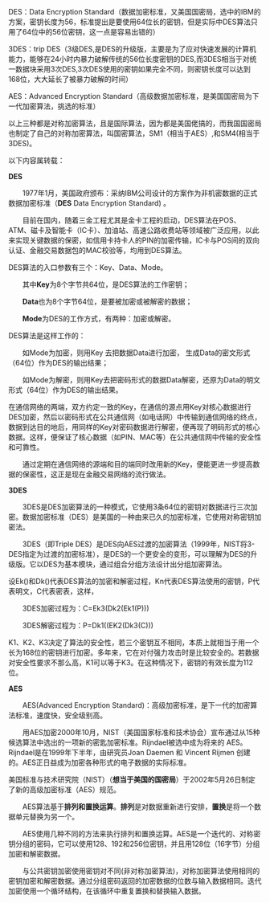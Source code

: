 DES：Data Encryption Standard（数据加密标准，又美国国密局，选中的IBM的方案，密钥长度为56，标准提出是要使用64位长的密钥，但是实际中DES算法只用了64位中的56位密钥，这一点是容易出错的）

3DES：trip DES（3级DES,是DES的升级版，主要是为了应对快速发展的计算机能力，能够在24小时内暴力破解传统的56位长度密钥的DES,而3DES相当于对统一数据块采用3次DES,3次DES使用的密钥如果完全不同，则密钥长度可以达到168位，大大延长了被暴力破解的时间）

AES：Advanced Encryption Standard（高级数据加密标准，是美国国密局为下一代加密算法，挑选的标准）

以上三种都是对称加密算法，且是国际算法，因为都是美国佬搞的，而我国国密局也制定了自己的对称加密算法，叫国密算法，SM1（相当于AES）,和SM4(相当于3DES)。

以下内容属转载：

**DES**

　　1977年1月，美国政府颁布：采纳IBM公司设计的方案作为非机密数据的正式数据加密标准（**DES** Data Encryption Standard) 。

　　目前在国内，随着三金工程尤其是金卡工程的启动，DES算法在POS、ATM、磁卡及智能卡（IC卡）、加油站、高速公路收费站等领域被广泛应用，以此来实现关键数据的保密，如信用卡持卡人的PIN的加密传输，IC卡与POS间的双向认证、金融交易数据包的MAC校验等，均用到DES算法。

DES算法的入口参数有三个：Key、Data、Mode。

　　其中**Key**为8个字节共64位，是DES算法的工作密钥；

　　**Data**也为8个字节64位，是要被加密或被解密的数据；

　　**Mode**为DES的工作方式，有两种：加密或解密。

DES算法是这样工作的：

　　如Mode为加密，则用Key 去把数据Data进行加密， 生成Data的密文形式（64位）作为DES的输出结果；

　　如Mode为解密，则用Key去把密码形式的数据Data解密，还原为Data的明文形式（64位）作为DES的输出结果。

在通信网络的两端，双方约定一致的Key，在通信的源点用Key对核心数据进行DES加密，然后以密码形式在公共通信网（如电话网）中传输到通信网络的终点，数据到达目的地后，用同样的Key对密码数据进行解密，便再现了明码形式的核心数据。这样，便保证了核心数据（如PIN、MAC等）在公共通信网中传输的安全性和可靠性。

　　通过定期在通信网络的源端和目的端同时改用新的Key，便能更进一步提高数据的保密性，这正是现在金融交易网络的流行做法。

**3DES**

　　3DES是DES加密算法的一种模式，它使用3条64位的密钥对数据进行三次加密。数据加密标准（DES）是美国的一种由来已久的加密标准，它使用对称密钥加密法。

　　3DES（即Triple DES）是DES向AES过渡的加密算法（1999年，NIST将3-DES指定为过渡的加密标准），是DES的一个更安全的变形，可以理解为DES的升级版。它以DES为基本模块，通过组合分组方法设计出分组加密算法。

设Ek()和Dk()代表DES算法的加密和解密过程，Kn代表DES算法使用的密钥，P代表明文，C代表密表，这样，

　　3DES加密过程为：C=Ek3(Dk2(Ek1(P)))

　　3DES解密过程为：P=Dk1((EK2(Dk3(C)))

K1、K2、K3决定了算法的安全性，若三个密钥互不相同，本质上就相当于用一个长为168位的密钥进行加密。多年来，它在对付强力攻击时是比较安全的。若数据对安全性要求不那么高，K1可以等于K3。在这种情况下，密钥的有效长度为112位。

**AES**

　　AES(Advanced Encryption Standard)：高级加密标准，是下一代的加密算法标准，速度快，安全级别高。

　　用AES加密2000年10月，NIST（美国国家标准和技术协会）宣布通过从15种候选算法中选出的一项新的密匙加密标准。Rijndael被选中成为将来的 AES。Rijndael是在1999年下半年，由研究员Joan Daemen 和 Vincent Rijmen 创建的。AES正日益成为加密各种形式的电子数据的实际标准。

美国标准与技术研究院（NIST）（**想当于美国的国密局**）于2002年5月26日制定了新的高级加密标准（AES）规范。

 

　　AES算法基于**排列和置换运算**。**排列**是对数据重新进行安排，**置换**是将一个数据单元替换为另一个。

　　AES使用几种不同的方法来执行排列和置换运算。AES是一个迭代的、对称密钥分组的密码，它可以使用128、192和256位密钥，并且用128位（16字节）分组加密和解密数据。

　　与公共密钥加密使用密钥对不同(非对称加密算法)，对称加密算法使用相同的密钥加密和解密数据。通过分组密码返回的加密数据的位数与输入数据相同。迭代加密使用一个循环结构，在该循环中重复置换和替换输入数据。